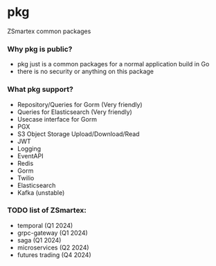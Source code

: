 # pkg

ZSmartex common packages

### Why pkg is public?
- pkg just is a common packages for a normal application build in Go
- there is no security or anything on this package

### What pkg support?
- Repository/Queries for Gorm (Very friendly)
- Queries for Elasticsearch (Very friendly)
- Usecase interface for Gorm
- PGX
- S3 Object Storage Upload/Download/Read
- JWT
- Logging
- EventAPI
- Redis
- Gorm
- Twilio
- Elasticsearch
- Kafka (unstable)

### TODO list of ZSmartex:
- temporal (Q1 2024)
- grpc-gateway (Q1 2024)
- saga (Q1 2024)
- microservices (Q2 2024)
- futures trading (Q4 2024)
